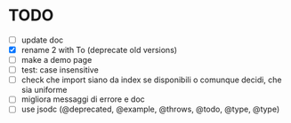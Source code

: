 # TODO

- [ ] update doc
- [x] rename 2 with To (deprecate old versions)
- [ ] make a demo page
- [ ] test: case insensitive
- [ ] check che import siano da index se disponibili o comunque decidi, che sia uniforme
- [ ] migliora messaggi di errore e doc
- [ ] use jsodc (@deprecated, @example, @throws, @todo, @type, @type)
